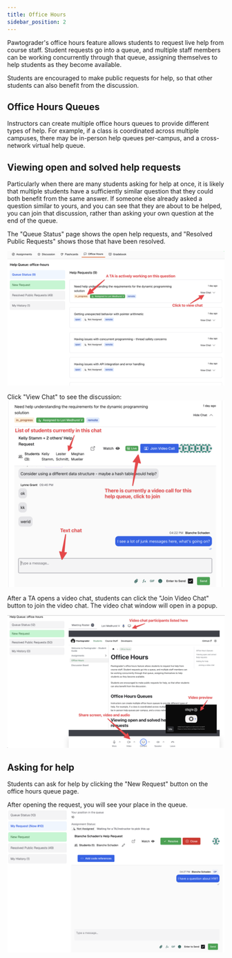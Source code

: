 ```yaml
---
title: Office Hours
sidebar_position: 2
---
```


Pawtograder's office hours feature allows students to request live help from course staff. Student requests go into a queue, and multiple staff members can be working concurrently through that queue, assigning themselves to help students as they become available.

Students are encouraged to make public requests for help, so that other students can also benefit from the discussion.

## Office Hours Queues
Instructors can create multiple office hours queues to provide different types of help. For example, if a class is coordinated across multiple campuses, there may be in-person help queues per-campus, and a cross-network virtual help queue.

## Viewing open and solved help requests
Particularly when there are many students asking for help at once, it is likely that multiple students have a sufficiently similar question that they could both benefit from the same answer. If someone else already asked a question similar to yours, and you can see that they are about to be helped, you can join that discussion, rather than asking your own question at the end of the queue.

The "Queue Status" page shows the open help requests, and "Resolved Public Requests" shows those that have been resolved.

![Screenshot of the office hours queue, showing a list of open ](assets/office-hours-1756066889419.png)

Click "View Chat" to see the discussion:
![Screenshot of a help request chat](assets/office-hours-1756067064784.png)

After a TA opens a video chat, students can click the "Join Video Chat" button to join the video chat. The video chat window will open in a popup.

![Screenshot of the video chat window](assets/office-hours-1756067091186.png)

## Asking for help
Students can ask for help by clicking the "New Request" button on the office hours queue page.

After opening the request, you will see your place in the queue.  
![alt text](assets/office-hours-1756067261942.png)